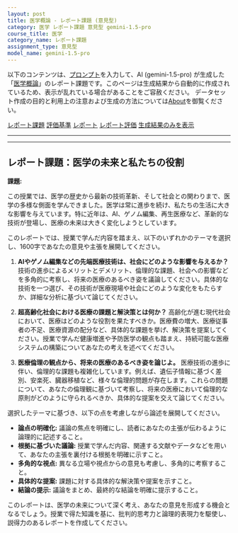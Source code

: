 ```yaml
---
layout: post
title: 医学概論 - レポート課題 (意見型)
category: 医学 レポート課題 意見型 gemini-1.5-pro
course_title: 医学
category_name: レポート課題
assignment_type: 意見型
model_name: gemini-1.5-pro
---
```


以下のコンテンツは、[プロンプト](http://127.0.0.1:8000/generated/医学/gemini-1.5-pro/prompt_レポート課題-意見型.md)を入力して、AI (gemini-1.5-pro) が生成した「[医学概論](/contents/医学/)」のレポート課題です。このページは生成結果から自動的に作成されているため、表示が乱れている場合があることをご容赦ください。
データセット作成の目的と利用上の注意および生成の方法については[About](/About)を御覧ください。

[レポート課題](../レポート課題-意見型)
[評価基準](../評価基準-意見型)
[レポート](../レポート-意見型)
[レポート評価](../レポート評価-意見型)
[生成結果のみを表示](http://127.0.0.1:8000/generated/医学/gemini-1.5-pro/レポート課題-意見型.md)
  

***
***
  
## レポート課題：医学の未来と私たちの役割

**課題:**

この授業では、医学の歴史から最新の技術革新、そして社会との関わりまで、医学の多様な側面を学んできました。医学は常に進歩を続け、私たちの生活に大きな影響を与えています。特に近年は、AI、ゲノム編集、再生医療など、革新的な技術が登場し、医療の未来は大きく変化しようとしています。

このレポートでは、授業で学んだ内容を踏まえ、以下のいずれかのテーマを選択し、1600字であなたの意見や主張を展開してください。

1. **AIやゲノム編集などの先端医療技術は、社会にどのような影響を与えるか？**  技術の進歩によるメリットとデメリット、倫理的な課題、社会への影響などを多角的に考察し、将来の医療のあるべき姿を議論してください。具体的な技術を一つ選び、その技術が医療現場や社会にどのような変化をもたらすか、詳細な分析に基づいて論じてください。

2. **超高齢化社会における医療の課題と解決策とは何か？**  高齢化が進む現代社会において、医療はどのような役割を果たすべきか。医療費の増大、医療従事者の不足、医療資源の配分など、具体的な課題を挙げ、解決策を提案してください。授業で学んだ健康増進や予防医学の観点も踏まえ、持続可能な医療システムの構築についてあなたの考えを述べてください。

3. **医療倫理の観点から、将来の医療のあるべき姿を論じよ。**  医療技術の進歩に伴い、倫理的な課題も複雑化しています。例えば、遺伝子情報に基づく差別、安楽死、臓器移植など、様々な倫理的問題が存在します。これらの問題について、あなたの倫理観に基づいて考察し、将来の医療において倫理的な原則がどのように守られるべきか、具体的な提案を交えて論じてください。


選択したテーマに基づき、以下の点を考慮しながら論述を展開してください。

* **論点の明確化:** 議論の焦点を明確にし、読者にあなたの主張が伝わるように論理的に記述すること。
* **根拠に基づいた議論:** 授業で学んだ内容、関連する文献やデータなどを用いて、あなたの主張を裏付ける根拠を明確に示すこと。
* **多角的な視点:** 異なる立場や視点からの意見も考慮し、多角的に考察すること。
* **具体的な提案:** 課題に対する具体的な解決策や提案を示すこと。
* **結論の提示:** 議論をまとめ、最終的な結論を明確に提示すること。


このレポートは、医学の未来について深く考え、あなたの意見を形成する機会となるでしょう。授業で得た知識を基に、批判的思考力と論理的表現力を駆使し、説得力のあるレポートを作成してください。
